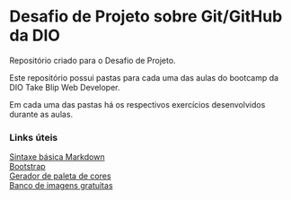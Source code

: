 # Desafio de Projeto sobre Git/GitHub da DIO
Repositório criado para o Desafio de Projeto.

Este repositório possui pastas para cada uma das aulas do bootcamp da DIO Take Blip Web Developer.

Em cada uma das pastas há os respectivos exercícios desenvolvidos durante as aulas.

### Links úteis
[Sintaxe básica Markdown](https://www.markdownguide.org/basic-syntax/)<br>
[Bootstrap](https://getbootstrap.com.br/docs/4.1/layout/overview/)<br>
[Gerador de paleta de cores](https://paletadecores.com)<br>
[Banco de imagens gratuitas](https://paletadecores.com)
